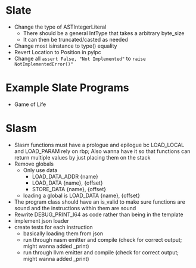 # Slate
- Change the type of ASTIntegerLiteral
  - There should be a general IntType that takes a arbitrary byte_size
  - It can then be truncated/casted as needed
- Change most isinstance to type() equality
- Revert Location to Position in pylpc
- Change all `assert False, "Not Implemented"` to `raise NotImplementedError()"`

# Example Slate Programs
- Game of Life

# Slasm
- Slasm functions must have a prologue and epilogue bc LOAD_LOCAL and LOAD_PARAM rely on rbp; Also wanna have it so that functions can return multiple values by just placing them on the stack
- Remove globals
  - Only use data
    - LOAD_DATA_ADDR {name}
    - LOAD_DATA {name}, {offset}
    - STORE_DATA {name}, {offset}
  - loading a global is LOAD_DATA {name}, {offset}
- The program class should have an is_valid to make sure functions are sound and the instructions within them are sound
- Rewrite DEBUG_PRINT_I64 as code rather than being in the template
- implement json loader
- create tests for each instruction
  - basically loading them from json
  - run through nasm emitter and compile (check for correct output; might wanna added _print)
  - run through llvm emitter and compile (check for correct output; might wanna added _print)

